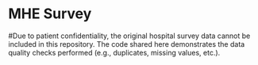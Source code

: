 
# MHE Survey
#Due to patient confidentiality, the original hospital survey data cannot be included in this repository. The code shared here demonstrates the data quality checks performed (e.g., duplicates, missing values, etc.). 
